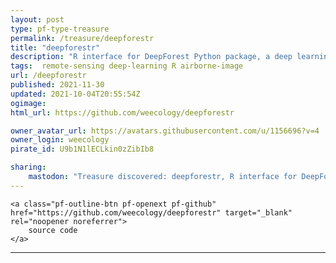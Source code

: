```yaml
---
layout: post
type: pf-type-treasure
permalink: /treasure/deepforestr
title: "deepforestr"
description: "R interface for DeepForest Python package, a deep learning package detecting individual organisms in airborne RGB images."
tags:  remote-sensing deep-learning R airborne-image
url: /deepforestr
published: 2021-11-30
updated: 2021-10-04T20:55:54Z
ogimage: 
html_url: https://github.com/weecology/deepforestr

owner_avatar_url: https://avatars.githubusercontent.com/u/1156696?v=4
owner_login: weecology
pirate_id: U9b1N1lECLkin0zZibIb8

sharing:
    mastodon: "Treasure discovered: deepforestr, R interface for DeepForest Python package, a deep learning package detecting individual organisms in airborne RGB images."
---
```


<div class="text-center">

    
    <a class="pf-outline-btn pf-openext pf-github" href="https://github.com/weecology/deepforestr" target="_blank" rel="noopener noreferrer">
        source code
    </a>
    
    

    
</div>





<div class="pf-night-sky-spacer">
    <div id="pf-night-sky" data-stars="1" data-owner="weecology" data-repo="deepforestr">
        <div id="pf-open-dialog" class="pf-meta-star pf-star-todo"></div>
        <dialog id="pf-star-dialog">
            Star this Repository to putt a smile on the Developers face.
            <br/>
            <div class="pf-row">
                <div class="pf-grow"></div>
                <div><a class="pf-unterlines" href="https://github.com/weecology/deepforestr" target="_blank">VISIT REPOSITORY</a></div>
            </div>
        </dialog>
    </div>
</div>

<hr class="gf-seperator">
